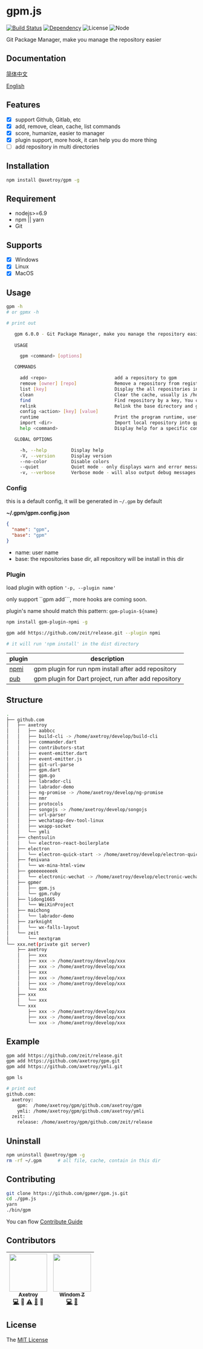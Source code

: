 # gpm.js 
[![Build Status](https://travis-ci.org/gpmer/gpm.js.svg?branch=master)](https://travis-ci.org/gpmer/gpm.js)
[![Dependency](https://david-dm.org/gpmer/gpm.js.svg)](https://david-dm.org/gpmer/gpm.js)
![License](https://img.shields.io/badge/license-MIT-green.svg)
![Node](https://img.shields.io/badge/node-%3E=6.9-blue.svg?style=flat-square)

Git Package Manager, make you manage the repository easier

## Documentation

[简体中文](https://gpmer.github.io/gpm.js/#/zh-cn/)

[English](https://gpmer.github.io/gpm.js)

## Features

- [x] support Github, Gitlab, etc
- [x] add, remove, clean, cache, list commands
- [x] score, humanize, easier to manager
- [x] plugin support, more hook, it can help you do more thing
- [ ] add repository in multi directories

## Installation
```bash
npm install @axetroy/gpm -g
```

## Requirement

- nodejs>=6.9
- npm || yarn
- Git

## Supports

- [x] Windows
- [x] Linux
- [x] MacOS

## Usage

```bash
gpm -h
# or gpmx -h

# print out

   gpm 6.0.0 - Git Package Manager, make you manage the repository easier
     
   USAGE

     gpm <command> [options] 

   COMMANDS

     add <repo>                         add a repository to gpm                                                                
     remove [owner] [repo]              Remove a repository from registry and disk                                             
     list [key]                         Display the all repositories in registry                                               
     clean                              Clear the cache, usually is /home/axetroy/.gpm/temp                                    
     find                               Find repository by a key, You can get all about the repository info                    
     relink                             Relink the base directory and gpm registry, like Angular, trigger the $digest in manual
     config <action> [key] [value]                                                                                             
     runtime                            Print the program runtime, useful for submit issue                                     
     import <dir>                       Import local repository into gpm registry                                              
     help <command>                     Display help for a specific command                                                    

   GLOBAL OPTIONS

     -h, --help         Display help                                      
     -V, --version      Display version                                   
     --no-color         Disable colors                                    
     --quiet            Quiet mode - only displays warn and error messages
     -v, --verbose      Verbose mode - will also output debug messages    

```

### Config

this is a default config, it will be generated in ``~/.gpm`` by default

**~/.gpm/gpm.config.json**

```json
{
  "name": "gpm",
  "base": "gpm"
}
```

- name: user name
- base: the repositories base dir, all repository will be install in this dir

### Plugin

load plugin with option ``'-p, --plugin name'``

only support ``gpm add```, more hooks are coming soon.

plugin's name should match this pattern: ``gpm-plugin-${name}``

```bash
npm install gpm-plugin-npmi -g

gpm add https://github.com/zeit/release.git --plugin npmi

# it will run 'npm install' in the dist directory
```

plugin | description
------------ | -------------
[npmi](https://github.com/gpmer/gpm-plugin-npmi) | gpm plugin for run npm install after add repository
[pub](https://github.com/gpmer/gpm-plugin-pub) | gpm plugin for Dart project, run <pub get> after add repository

## Structure

```bash
.
├── github.com
│   ├── axetroy
│   │   ├── aabbcc
│   │   ├── build-cli -> /home/axetroy/develop/build-cli
│   │   ├── commander.dart
│   │   ├── contributors-stat
│   │   ├── event-emitter.dart
│   │   ├── event-emitter.js
│   │   ├── git-url-parse
│   │   ├── gpm.dart
│   │   ├── gpm.go
│   │   ├── labrador-cli
│   │   ├── labrador-demo
│   │   ├── ng-promise -> /home/axetroy/develop/ng-promise
│   │   ├── nmr
│   │   ├── protocols
│   │   ├── songojs -> /home/axetroy/develop/songojs
│   │   ├── url-parser
│   │   ├── wechatapp-dev-tool-linux
│   │   ├── wxapp-socket
│   │   └── ymli
│   ├── chentsulin
│   │   └── electron-react-boilerplate
│   ├── electron
│   │   └── electron-quick-start -> /home/axetroy/develop/electron-quick-start
│   ├── fenivana
│   │   └── wx-mina-html-view
│   ├── geeeeeeeeek
│   │   └── electronic-wechat -> /home/axetroy/develop/electronic-wechat
│   ├── gpmer
│   │   ├── gpm.js
│   │   └── gpm.ruby
│   ├── lidong1665
│   │   └── WeiXinProject
│   ├── maichong
│   │   └── labrador-demo
│   ├── zarknight
│   │   └── wx-falls-layout
│   └── zeit
│       └── nextgram
└── xxx.net(private git server)
    ├── axetroy
    │   ├── xxx
    │   ├── xxx -> /home/axetroy/develop/xxx
    │   ├── xxx -> /home/axetroy/develop/xxx
    │   ├── xxx
    │   ├── xxx -> /home/axetroy/develop/xxx
    │   ├── xxx -> /home/axetroy/develop/xxx
    │   └── xxx
    ├── xxx
    │   └── xxx
    └── xxx
        ├── xxx -> /home/axetroy/develop/xxx
        ├── xxx -> /home/axetroy/develop/xxx
        └── xxx -> /home/axetroy/develop/xxx
```

## Example

```bash
gpm add https://github.com/zeit/release.git
gpm add https://github.com/axetroy/gpm.git
gpm add https://github.com/axetroy/ymli.git

gpm ls

# print out
github.com: 
  axetroy: 
    gpm:  /home/axetroy/gpm/github.com/axetroy/gpm
    ymli: /home/axetroy/gpm/github.com/axetroy/ymli
  zeit: 
    release: /home/axetroy/gpm/github.com/zeit/release
```

## Uninstall

```bash
npm uninstall @axetroy/gpm -g
rm -rf ~/.gpm      # all file, cache, contain in this dir
```

## Contributing

```bash
git clone https://github.com/gpmer/gpm.js.git
cd ./gpm.js
yarn
./bin/gpm
```

You can flow [Contribute Guide](https://github.com/gpmer/gpm.js/blob/master/contributing.md)

## Contributors

<!-- ALL-CONTRIBUTORS-LIST:START - Do not remove or modify this section -->
| [<img src="https://avatars1.githubusercontent.com/u/9758711?v=3" width="100px;"/><br /><sub>Axetroy</sub>](http://axetroy.github.io)<br />[💻](https://github.com/gpmer/gpm.js/commits?author=axetroy) 🔌 [⚠️](https://github.com/gpmer/gpm.js/commits?author=axetroy) [🐛](https://github.com/gpmer/gpm.js/issues?q=author%3Aaxetroy) 🎨 | [<img src="https://avatars0.githubusercontent.com/u/14875359?v=3" width="100px;"/><br /><sub>Windom Z</sub>](http://windomz.github.io/)<br />[💻](https://github.com/gpmer/gpm.js/commits?author=WindomZ) [📖](https://github.com/gpmer/gpm.js/commits?author=WindomZ) |
| :---: | :---: |
<!-- ALL-CONTRIBUTORS-LIST:END -->

## License

The [MIT License](https://github.com/gpmer/gpm.js/blob/master/LICENSE)
